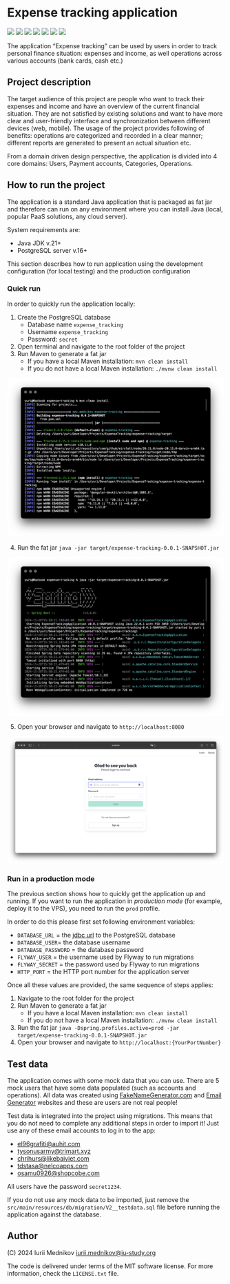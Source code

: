 # Expense tracking application

![](https://img.shields.io/badge/Java-ED8B00?style=for-the-badge&logo=openjdk&logoColor=white)
![](https://img.shields.io/badge/Spring-6DB33F?style=for-the-badge&logo=spring&logoColor=white)
![](https://img.shields.io/badge/Spring_Boot-6DB33F?style=for-the-badge&logo=spring-boot&logoColor=white)
![](https://img.shields.io/badge/Hibernate-59666C?style=for-the-badge&logo=Hibernate&logoColor=white)
![](https://img.shields.io/badge/PostgreSQL-316192?style=for-the-badge&logo=postgresql&logoColor=white)
![](https://img.shields.io/badge/TypeScript-007ACC?style=for-the-badge&logo=typescript&logoColor=white)
![](https://img.shields.io/badge/Angular-DD0031?style=for-the-badge&logo=angular&logoColor=white)

The application “Expense tracking” can be used by users in order to track personal finance situation: expenses and income, as well operations across various accounts (bank cards, cash etc.)

## Project description

The target audience of this project are people who want to track their expenses and income and have an overview of the current financial situation. They are not satisfied by existing solutions and want to have more clear and user-friendly interface and synchronization between different devices (web, mobile). The usage of the project provides following of benefits: operations are categorized and recorded in a clear manner; different reports are generated to present an actual situation etc.

From a domain driven design perspective, the application is divided into 4 core domains: Users, Payment accounts, Categories, Operations.

## How to run the project

The application is a standard Java application that is packaged as fat jar and therefore can run on any environment where you can install Java (local, popular PaaS solutions, any cloud server).

System requirements are:

- Java JDK v.21+
- PostgreSQL server v.16+

This section describes how to run application using the development configuration (for local testing) and the production configuration

### Quick run

In order to quickly run the application locally:

1. Create the PostgreSQL database
    - Database name ```expense_tracking```
    - Username ```expense_tracking```
    - Password: ```secret```
2. Open terminal and navigate to the root folder of the project
3. Run Maven to generate a fat jar
    - If you have a local Maven installation: ```mvn clean install```
    - If you do not have a local Maven installation: ```./mvnw clean install```

![](docs_phase3/images/installation-1.png)

4. Run the fat jar ```java -jar target/expense-tracking-0.0.1-SNAPSHOT.jar```

![](docs_phase3/images/installation-2.png)

5. Open your browser and navigate to ```http://localhost:8080```

![](docs_phase3/images/installation-3.png)

### Run in a production mode

The previous section shows how to quickly get the application up and running. If you want to run the application in _production mode_ (for example, deploy it to the VPS), you need to run the ```prod``` profile.

In order to do this please first set following environment variables:

- ```DATABASE_URL``` = the [jdbc url](https://docs.oracle.com/javase/tutorial/jdbc/basics/connecting.html) to the PostgreSQL database
- ```DATABASE_USER```= the database username 
- ```DATABASE_PASSWORD``` = the database password 
- ```FLYWAY_USER``` = the username used by Flyway to run migrations
- ```FLYWAY_SECRET``` = the password used by Flyway to run migrations
- ```HTTP_PORT``` = the HTTP port number for the application server

Once all these values are provided, the same sequence of steps applies:

1. Navigate to the root folder for the project
2. Run Maven to generate a fat jar
   - If you have a local Maven installation: ```mvn clean install```
   - If you do not have a local Maven installation: ```./mvnw clean install```
3. Run the fat jar ```java -Dspring.profiles.active=prod -jar target/expense-tracking-0.0.1-SNAPSHOT.jar```
4. Open your browser and navigate to ```http://localhost:{YourPortNumber}```

## Test data

The application comes with some mock data that you can use. There are 5 mock users that have some data populated (such as accounts and operations). All data was created using [FakeNameGenerator.com](https://fakenamegenerator.com) and [Email Generator](https://generator.email/) websites and these are users are not real people!

Test data is integrated into the project using migrations. This means that you do not need to complete any additional steps in order to import it! Just use any of these email accounts to log in to the app:

- el96grafiti@auhit.com
- tysonusarmy@trimart.xyz
- chrihurs@likebaiviet.com
- tdstasa@nelcoapps.com
- osamu0926@shopcobe.com

All users have the password ```secret1234```.

If you do not use any mock data to be imported, just remove the ```src/main/resources/db/migration/V2__testdata.sql``` file before running the application against the database.

## Author

(C) 2024 Iurii Mednikov <iurii.mednikov@iu-study.org>

The code is delivered under terms of the MIT software license. For more information, check the ```LICENSE.txt``` file.
